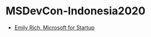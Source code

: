 # MSDevCon-Indonesia2020

- [Emily Rich, Microsoft for Startup](01%20Emily%20-%20MS%20for%20startup%20-%209-50%20%3B%2010-10.pptx)
